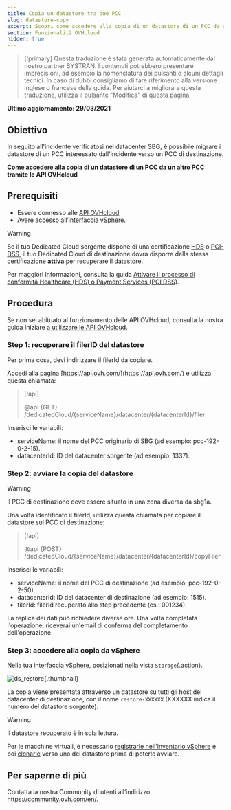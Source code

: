 ```yaml
---
title: Copia un datastore tra due PCC
slug: datastore-copy
excerpt: Scopri come accedere alla copia di un datastore di un PCC da un altro PCC tramite le API OVHcloud
section: Funzionalità OVHcloud
hidden: true
---
```


> [!primary]
> Questa traduzione è stata generata automaticamente dal nostro partner SYSTRAN. I contenuti potrebbero presentare imprecisioni, ad esempio la nomenclatura dei pulsanti o alcuni dettagli tecnici. In caso di dubbi consigliamo di fare riferimento alla versione inglese o francese della guida. Per aiutarci a migliorare questa traduzione, utilizza il pulsante "Modifica" di questa pagina.
>

**Ultimo aggiornamento: 29/03/2021**

## Obiettivo

In seguito all'incidente verificatosi nel datacenter SBG, è possibile migrare i datastore di un PCC interessato dall'incidente verso un PCC di destinazione.

**Come accedere alla copia di un datastore di un PCC da un altro PCC tramite le API OVHcloud**

## Prerequisiti

- Essere connesso alle [API OVHcloud](https://api.ovh.com/)
- Avere accesso all’[interfaccia vSphere](../connessione-interfaccia-vsphere/).

> [!warning]
>
> Se il tuo Dedicated Cloud sorgente dispone di una certificazione [HDS](https://www.ovhcloud.com/fr/enterprise/certification-conformity/hds/) o [PCI-DSS](https://www.ovhcloud.com/it/enterprise/certification-conformity/pci-dss/), il tuo Dedicated Cloud di destinazione dovrà disporre della stessa certificazione **attiva** per recuperare il datastore.
>
> Per maggiori informazioni, consulta la guida [Attivare il processo di conformità Healthcare (HDS) o Payment Services (PCI DSS)](../attivare-certificazione-pci-dss-private-cloud-ovh/).
>

## Procedura

Se non sei abituato al funzionamento delle API OVHcloud, consulta la nostra guida Iniziare [a utilizzare le API OVHcloud](https://docs.ovh.com/gb/en/api/first-steps-with-ovh-api/).

### Step 1: recuperare il filerID del datastore

Per prima cosa, devi indirizzare il filerId da copiare.

Accedi alla pagina [https://api.ovh.com/](https://api.ovh.com/) e utilizza questa chiamata:

> [!api]
>
> @api {GET} /dedicatedCloud/{serviceName}/datacenter/{datacenterId}/filer

Inserisci le variabili:

- serviceName: il nome del PCC originario di SBG (ad esempio: pcc-192-0-2-15).
- datacenterId: ID del datacenter sorgente (ad esempio: 1337).

### Step 2: avviare la copia del datastore

> [!warning]
>
> Il PCC di destinazione deve essere situato in una zona diversa da sbg1a.
>

Una volta identificato il filerId, utilizza questa chiamata per copiare il datastore sul PCC di destinazione:

> [!api]
>
> @api {POST} /dedicatedCloud/{serviceName}/datacenter/{datacenterId}/copyFiler

Inserisci le variabili:

- serviceName: il nome del PCC di destinazione (ad esempio: pcc-192-0-2-50).
- datacenterId: ID del datacenter di destinazione (ad esempio: 1515).
- filerId: filerId recuperato allo step precedente (es.: 001234).

La replica dei dati può richiedere diverse ore. Una volta completata l'operazione, riceverai un'email di conferma del completamento dell'operazione.

### Step 3: accedere alla copia da vSphere

Nella tua [interfaccia vSphere](../connessione-interfaccia-vsphere/), posizionati nella vista `Storage`{.action}.

![ds_restore](images/ds-restore.png){.thumbnail}

La copia viene presentata attraverso un datastore su tutti gli host del datacenter di destinazione, con il nome `restore-XXXXXX` (XXXXXX indica il numero del datastore sorgente).

> [!warning]
>
> Il datastore recuperato è in sola lettura.
>

Per le macchine virtuali, è necessario [registrarle nell'inventario vSphere](../vsphere-register-vm-vmx/) e poi [clonarle](../clonare-una-vm/) verso uno dei datastore prima di poterle avviare.

## Per saperne di più

Contatta la nostra Community di utenti all’indirizzo <https://community.ovh.com/en/>.
